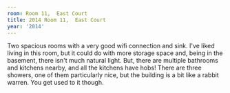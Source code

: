 ```yaml
---
room: Room 11,  East Court
title: 2014 Room 11,  East Court
year: '2014'
---
```


Two spacious rooms with a very good wifi connection and sink. I've liked living in this room, but it could do with more storage space and, being in the basement, there isn't much natural light. But, there are multiple bathrooms and kitchens nearby, and all the kitchens have hobs! There are three showers, one of them particularly nice, but the building is a bit like a rabbit warren. You get used to it though.